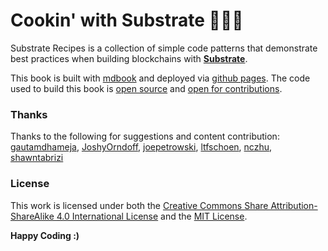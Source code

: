 # Cookin' with Substrate 🍴😋🍴
Substrate Recipes is a collection of simple code patterns that demonstrate best practices when building blockchains with **[Substrate](https://github.com/paritytech/substrate)**.

This book is built with [mdbook](https://rust-lang-nursery.github.io/mdBook/continuous-integration.html) and deployed via [github pages](https://pages.github.com/). The code used to build this book is [open source](https://github.com/substrate-developer-hub/recipes) and [open for contributions](https://github.com/substrate-developer-hub/recipes/CONTRIBUTING.md).

### Thanks
Thanks to the following for suggestions and content contribution: [gautamdhameja](https://github.com/gautamdhameja), [JoshyOrndoff](https://github.com/JoshOrndorff), [joepetrowski](https://github.com/joepetrowski), [ltfschoen](https://github.com/ltfschoen), [nczhu](https://github.com/nczhu), [shawntabrizi](https://github.com/shawntabrizi)

### License
This work is licensed under both the [Creative Commons Share Attribution-ShareAlike 4.0 International License](https://creativecommons.org/licenses/by-sa/4.0/) and the [MIT License](https://opensource.org/licenses/MIT).

**Happy Coding :)**